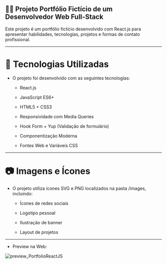 ## 🧑‍💻 Projeto Portfólio Fictício de um Desenvolvedor Web Full-Stack

Este projeto é um portfólio fictício desenvolvido com React.js para apresentar habilidades, tecnologias, projetos e formas de contato profissional.


---

# 🚀 Tecnologias Utilizadas

- O projeto foi desenvolvido com as seguintes tecnologias:

  - React.js

  - JavaScript ES6+
  
  - HTML5 + CSS3
  
  - Responsividade com Media Queries
  
  - Hook Form + Yup (Validação de formulário)
  
  - Componentização Moderna
  
  - Fontes Web e Variáveis CSS

---

# 📷 Imagens e Ícones

- O projeto utiliza ícones SVG e PNG localizados na pasta /images, incluindo:

  - Ícones de redes sociais
  
  - Logotipo pessoal
  
  - Ilustração de banner
  
  - Layout de projetos

---

- Preview na Web:
<img style="max-width: 50%; height: auto;" alt="preview_PortfolioReactJS" src="https://github.com/user-attachments/assets/1571baff-db7d-491a-a18a-3f397d1dcd08" />

